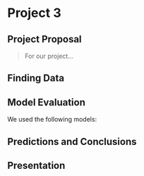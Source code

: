 # Project 3


## Project Proposal

> For our project...

## Finding Data

## Model Evaluation

We used the following models:


## Predictions and Conclusions


## Presentation
